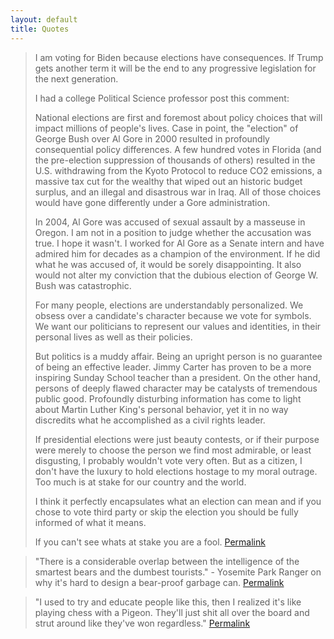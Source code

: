 ```yaml
---
layout: default
title: Quotes
---
```

>I am voting for Biden because elections have consequences. If Trump gets another term it will be the end to any progressive legislation for the next generation.
>
>I had a college Political Science professor post this comment:
>
>National elections are first and foremost about policy choices that will impact millions of people's lives. Case in point, the "election" of George Bush over Al Gore in 2000 resulted in profoundly consequential policy differences. A few hundred votes in Florida (and the pre-election suppression of thousands of others) resulted in the U.S. withdrawing from the Kyoto Protocol to reduce CO2 emissions, a massive tax cut for the wealthy that wiped out an historic budget surplus, and an illegal and disastrous war in Iraq. All of those choices would have gone differently under a Gore administration.
>
>In 2004, Al Gore was accused of sexual assault by a masseuse in Oregon. I am not in a position to judge whether the accusation was true. I hope it wasn't. I worked for Al Gore as a Senate intern and have admired him for decades as a champion of the environment. If he did what he was accused of, it would be sorely disappointing. It also would not alter my conviction that the dubious election of George W. Bush was catastrophic.
>
>For many people, elections are understandably personalized. We obsess over a candidate's character because we vote for symbols. We want our politicians to represent our values and identities, in their personal lives as well as their policies.
>
>But politics is a muddy affair. Being an upright person is no guarantee of being an effective leader. Jimmy Carter has proven to be a more inspiring Sunday School teacher than a president. On the other hand, persons of deeply flawed character may be catalysts of tremendous public good. Profoundly disturbing information has come to light about Martin Luther King's personal behavior, yet it in no way discredits what he accomplished as a civil rights leader.
>
>If presidential elections were just beauty contests, or if their purpose were merely to choose the person we find most admirable, or least disgusting, I probably wouldn't vote very often. But as a citizen, I don't have the luxury to hold elections hostage to my moral outrage. Too much is at stake for our country and the world.
>
>I think it perfectly encapsulates what an election can mean and if you chose to vote third party or skip the election you should be fully informed of what it means.
>
>If you can't see whats at stake you are a fool. [Permalink](https://www.reddit.com/r/GamerGhazi/comments/gacx1x/womens_groups_go_silent_on_biden_assault/fozma17/)

>"There is a considerable overlap between the intelligence of the smartest bears and the dumbest tourists." - Yosemite Park Ranger on why it's hard to design a bear-proof garbage can. [Permalink](https://www.reddit.com/r/AskReddit/comments/gk8t35/george_carlin_said_think_of_how_stupid_the/fqpz3yi/)

>"I used to try and educate people like this, then I realized it's like playing chess with a Pigeon. They'll just shit all over the board and strut around like they've won regardless." [Permalink](https://www.reddit.com/r/AskReddit/comments/gk8t35/george_carlin_said_think_of_how_stupid_the/fqq6vh0/)
